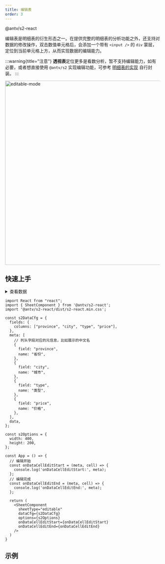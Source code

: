 ```yaml
---
title: 编辑表
order: 3
---
```


<Badge>@antv/s2-react</Badge>

编辑表是明细表的衍生形态之一。在提供完整的明细表的分析功能之外，还支持对数据的修改操作，双击数值单元格后，会添加一个带有 `<input />` 的  `div` 蒙层，定位到当前单元格上方，从而实现数据的编辑能力。

:::warning{title="注意"}
**透视表**定位更多是看数分析，暂不支持编辑能力，如有必要，或者想直接使用 `@antv/s2` 实现编辑功能，可参考 [明细表的实现](https://github.com/antvis/S2/blob/next/packages/s2-react/src/components/sheets/editable-sheet/custom-cell/edit-cell/index.tsx) 自行封装。
:::

<img alt="editable-mode" src="https://gw.alipayobjects.com/mdn/rms_56cbb2/afts/img/A*9RoBT5FIJG0AAAAAAAAAAAAAARQnAQ" width="600" />

## 快速上手

<details>
  <summary>查看数据</summary>

  ```ts
  // 1. 准备数据
  const data = [
    {
      "province": "浙江",
      "city": "杭州",
      "type": "笔",
      "price": 1
    },
    {
      "province": "浙江",
      "city": "杭州",
      "type": "纸张",
      "price": 2
    },
    {
      "province": "浙江",
      "city": "舟山",
      "type": "笔",
      "price": 17
    },
    {
      "province": "浙江",
      "city": "舟山",
      "type": "纸张",
      "price": 6
    },
    {
      "province": "吉林",
      "city": "长春",
      "type": "笔",
      "price": 8
    },
    {
      "province": "吉林",
      "city": "白山",
      "type": "笔",
      "price": 12
    },
    {
      "province": "吉林",
      "city": "长春",
      "type": "纸张",
      "price": 3
    },
    {
      "province": "吉林",
      "city": "白山",
      "type": "纸张",
      "price": 25
    },

    {
      "province": "浙江",
      "city": "杭州",
      "type": "笔",
      "price": 20
    },
    {
      "province": "浙江",
      "city": "杭州",
      "type": "纸张",
      "price": 10
    },
    {
      "province": "浙江",
      "city": "舟山",
      "type": "笔",
      "price": 15
    },
    {
      "province": "浙江",
      "city": "舟山",
      "type": "纸张",
      "price": 2
    },
    {
      "province": "吉林",
      "city": "长春",
      "type": "笔",
      "price": 15
    },
    {
      "province": "吉林",
      "city": "白山",
      "type": "笔",
      "price": 30
    },
    {
      "province": "吉林",
      "city": "长春",
      "type": "纸张",
      "price": 40
    },
    {
      "province": "吉林",
      "city": "白山",
      "type": "纸张",
        "price": 50
      }
    ]
  ```

</details>

```tsx
import React from "react";
import { SheetComponent } from '@antv/s2-react';
import '@antv/s2-react/dist/s2-react.min.css';

const s2DataCfg = {
  fields: {
    columns: ["province", "city", "type", "price"],
  },
  meta: [
    // 列头字段对应的元信息，比如展示的中文名
    {
      field: "province",
      name: "省份",
    },
    {
      field: "city",
      name: "城市",
    },
    {
      field: "type",
      name: "类型",
    },
    {
      field: "price",
      name: "价格",
    },
  ],
  data,
};

const s2Options = {
  width: 400,
  height: 200,
};

const App = () => {
  // 编辑开始
  const onDataCellEditStart = (meta, cell) => {
    console.log('onDataCellEditStart:', meta);
  };
  // 编辑完成
  const onDataCellEditEnd = (meta, cell) => {
    console.log('onDataCellEditEnd:', meta);
  };

  return (
    <SheetComponent
      sheetType="editable"
      dataCfg={s2DataCfg}
      options={s2Options}
      onDataCellEditStart={onDataCellEditStart}
      onDataCellEditEnd={onDataCellEditEnd}
    />
  )
}
```

## 示例

<Playground path='react-component/sheet/demo/editable.tsx' rid='editable'></playground>
